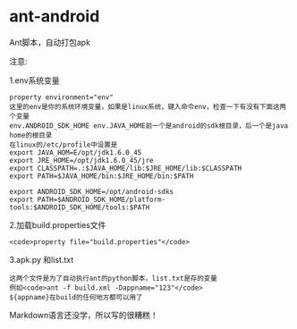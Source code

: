 ant-android
===========

Ant脚本，自动打包apk

注意:
    
1.env系统变量

    property environment="env"
    这里的env是你的系统环境变量，如果是linux系统，键入命令env，检查一下有没有下面这两个变量
    env.ANDROID_SDK_HOME env.JAVA_HOME前一个是android的sdk根目录，后一个是java home的根目录
    在linux的/etc/profile中设置是
    export JAVA_HOM=E/opt/jdk1.6.0_45
    export JRE_HOME=/opt/jdk1.6.0_45/jre
    export CLASSPATH=.:$JAVA_HOME/lib:$JRE_HOME/lib:$CLASSPATH
    export PATH=$JAVA_HOME/bin:$JRE_HOME/bin:$PATH

    export ANDROID_SDK_HOME=/opt/android-sdks
    export PATH=$ANDROID_SDK_HOME/platform-tools:$ANDROID_SDK_HOME/tools:$PATH

2.加载build.properties文件

    <code>property file="build.properties"</code>

3.apk.py 和list.txt

    这两个文件是为了自动执行ant的python脚本，list.txt是存的变量
    例如<code>ant -f build.xml -Dappname="123"</code>
    ${appname}在build的任何地方都可以用了
    
Markdown语言还没学，所以写的很糟糕！
